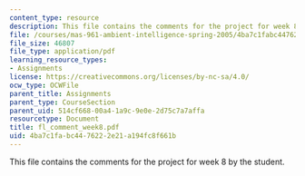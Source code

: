 ```yaml
---
content_type: resource
description: This file contains the comments for the project for week 8 by the student.
file: /courses/mas-961-ambient-intelligence-spring-2005/4ba7c1fabc4476222e21a194fc8f661b_fl_comment_week8.pdf
file_size: 46807
file_type: application/pdf
learning_resource_types:
- Assignments
license: https://creativecommons.org/licenses/by-nc-sa/4.0/
ocw_type: OCWFile
parent_title: Assignments
parent_type: CourseSection
parent_uid: 514cf668-00a4-1a9c-9e0e-2d75c7a7affa
resourcetype: Document
title: fl_comment_week8.pdf
uid: 4ba7c1fa-bc44-7622-2e21-a194fc8f661b
---
```

This file contains the comments for the project for week 8 by the student.